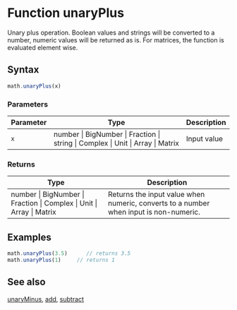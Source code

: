 <!-- Note: This file is automatically generated from source code comments. Changes made in this file will be overridden. -->
# Function unaryPlus
Unary plus operation.
Boolean values and strings will be converted to a number, numeric values will be returned as is.
For matrices, the function is evaluated element wise.
## Syntax
```js
math.unaryPlus(x)
```
### Parameters
Parameter | Type | Description
--------- | ---- | -----------
`x` | number &#124; BigNumber &#124; Fraction &#124; string &#124; Complex &#124; Unit &#124; Array &#124; Matrix |  Input value
### Returns
Type | Description
---- | -----------
number &#124; BigNumber &#124; Fraction &#124; Complex &#124; Unit &#124; Array &#124; Matrix |  Returns the input value when numeric, converts to a number when input is non-numeric.
## Examples
```js
math.unaryPlus(3.5)      // returns 3.5
math.unaryPlus(1)     // returns 1
```
## See also
[unaryMinus](unaryMinus.md),
[add](add.md),
[subtract](subtract.md)
